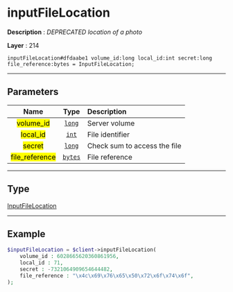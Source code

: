 # inputFileLocation

**Description** : *DEPRECATED location of a photo*

**Layer** : 214

```tl
inputFileLocation#dfdaabe1 volume_id:long local_id:int secret:long file_reference:bytes = InputFileLocation;
```

---

## Parameters

| Name | Type | Description |
| :---: | :---: | :--- |
| <mark>volume_id</mark> | [`long`](type/long) | Server volume |
| <mark>local_id</mark> | [`int`](type/int) | File identifier |
| <mark>secret</mark> | [`long`](type/long) | Check sum to access the file |
| <mark>file_reference</mark> | [`bytes`](type/bytes) | File reference |

---

## Type

[InputFileLocation](type/InputFileLocation)

---

## Example

```php
$inputFileLocation = $client->inputFileLocation(
	volume_id : 6028665620360861956,
	local_id : 71,
	secret : -7321064909654644482,
	file_reference : "\x4c\x69\x76\x65\x50\x72\x6f\x74\x6f",
);
```